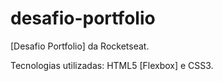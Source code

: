 # desafio-portfolio
[Desafio Portfolio] da Rocketseat.

Tecnologias utilizadas: HTML5 [Flexbox] e CSS3.

